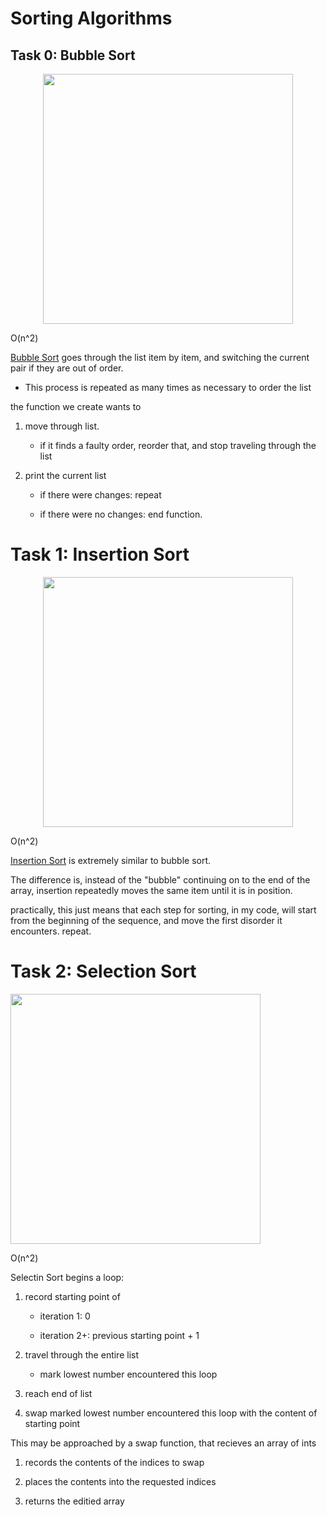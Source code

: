 # Sorting Algorithms

## Task 0: Bubble Sort

<p align="center">

  <img src="https://upload.wikimedia.org/wikipedia/commons/c/c8/Bubble-sort-example-300px.gif" width="400\"/>

<br>

O(n^2)

[Bubble Sort](https://en.wikipedia.org/wiki/Bubble_sort) goes through the list item by item, and switching the current pair if they are out of order.

- This process is repeated as many times as necessary to order the list

the function we create wants to

1. move through list.

	* if it finds a faulty order, reorder that, and stop traveling through the list

1. print the current list

	* if there were changes: repeat

	* if there were no changes: end function.


# Task 1: Insertion Sort

<p align="center">

  <img src="https://upload.wikimedia.org/wikipedia/commons/0/0f/Insertion-sort-example-300px.gif" width="400\"/>

<br>

O(n^2)

[Insertion Sort](https://en.wikipedia.org/wiki/Insertion_sort) is extremely similar to bubble sort.

The difference is, instead of the "bubble" continuing on to the end of the array, insertion repeatedly moves the same item until it is in position.

practically, this just means that each step for sorting, in my code, will start from the beginning of the sequence, and move the first disorder it encounters. repeat.


# Task 2: Selection Sort

<p align="left">

  <img src="https://upload.wikimedia.org/wikipedia/commons/9/94/Selection-Sort-Animation.gif" width="400\"/>

<br>

O(n^2)

Selectin Sort begins a loop:

1. record starting point of

	* iteration 1: 0

	* iteration 2+: previous starting point + 1

1. travel through the entire list

	* mark lowest number encountered this loop

1. reach end of list

1. swap marked lowest number encountered this loop with the content of starting point

This may be approached by a swap function, that recieves an array of ints

1. records the contents of the indices to swap

1. places the contents into the requested indices

1. returns the editied array
